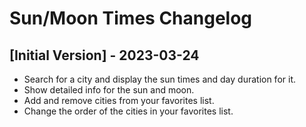 # Sun/Moon Times Changelog

## [Initial Version] - 2023-03-24

- Search for a city and display the sun times and day duration for it.
- Show detailed info for the sun and moon.
- Add and remove cities from your favorites list.
- Change the order of the cities in your favorites list.
